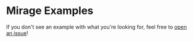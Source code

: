 # Mirage Examples

If you don't see an example with what you're looking for, feel free to [open an issue](https://github.com/miragejs/examples/issues/new)!
